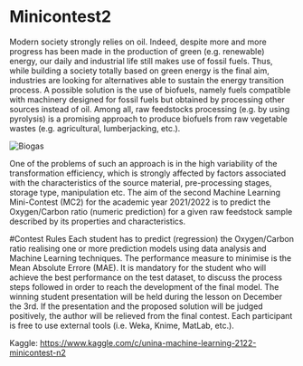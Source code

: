 # Minicontest2
Modern society strongly relies on oil. Indeed, despite more and more progress has been made in the production of green (e.g. renewable) energy, our daily and industrial life still makes use of fossil fuels. Thus, while building a society totally based on green energy is the final aim, industries are looking for alternatives able to sustain the energy transition process. A possible solution is the use of biofuels, namely fuels compatible with machinery designed for fossil fuels but obtained by processing other sources instead of oil. Among all, raw feedstocks processing (e.g. by using pyrolysis) is a promising approach to produce biofuels from raw vegetable wastes (e.g. agricultural, lumberjacking, etc.).

![Biogas](https://drive.google.com/uc?export=view&id=1mclw4hI1Jo2J7vh2LkGS6xcWn5Umz5ZE)

One of the problems of such an approach is in the high variability of the transformation efficiency, which is strongly affected by factors associated with the characteristics of the source material, pre-processing stages, storage type, manipulation etc. The aim of the second Machine Learning Mini-Contest (MC2) for the academic year 2021/2022 is to predict the Oxygen/Carbon ratio (numeric prediction) for a given raw feedstock sample described by its properties and characteristics.

#Contest Rules
Each student has to predict (regression) the Oxygen/Carbon ratio realising one or more prediction models using data analysis and Machine Learning techniques. The performance measure to minimise is the Mean Absolute Errore (MAE). It is mandatory for the student who will achieve the best performance on the test dataset, to discuss the process steps followed in order to reach the development of the final model. The winning student presentation will be held during the lesson on December the 3rd.
If the presentation and the proposed solution will be judged positively, the author will be relieved from the final contest.
Each participant is free to use external tools (i.e. Weka, Knime, MatLab, etc.).

Kaggle: https://www.kaggle.com/c/unina-machine-learning-2122-minicontest-n2
